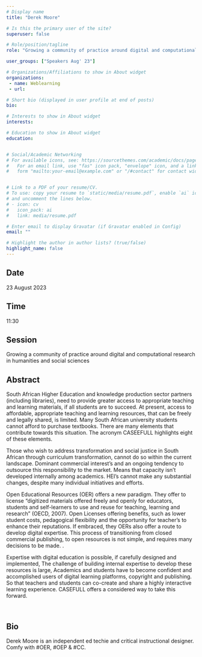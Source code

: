 ```yaml
---
# Display name
title: "Derek Moore"

# Is this the primary user of the site?
superuser: false

# Role/position/tagline
role: "Growing a community of practice around digital and computational research in humanities and social sciences"

user_groups: ["Speakers Aug' 23"]

# Organizations/Affiliations to show in About widget
organizations:
 - name: Weblearning
 - url: 

# Short bio (displayed in user profile at end of posts)
bio: 

# Interests to show in About widget
interests: 

# Education to show in About widget
education:


# Social/Academic Networking
# For available icons, see: https://sourcethemes.com/academic/docs/page-builder/#icons
#   For an email link, use "fas" icon pack, "envelope" icon, and a link in the
#   form "mailto:your-email@example.com" or "/#contact" for contact widget.


# Link to a PDF of your resume/CV.
# To use: copy your resume to `static/media/resume.pdf`, enable `ai` icons in `params.toml`, 
# and uncomment the lines below.
# - icon: cv
#   icon_pack: ai
#   link: media/resume.pdf

# Enter email to display Gravatar (if Gravatar enabled in Config)
email: ""

# Highlight the author in author lists? (true/false)
highlight_name: false
---
```


## Date

23 August 2023

## Time

11:30

## Session

Growing a community of practice around digital and computational research in humanities and social sciences

## Abstract

South African Higher Education and knowledge production sector partners (including libraries), need to provide greater access to appropriate teaching and learning materials, if all students are to succeed.  At present, access to affordable, appropriate teaching and learning resources, that  can be freely and legally shared, is limited.  Many South African university students cannot afford to purchase textbooks. There are many elements that contribute towards this situation. The acronym CASEEFULL highlights eight of these elements. ​

Those who wish to address transformation and social justice in South African through curriculum transformation, cannot do so within the current landscape. Dominant commercial interest’s and an ongoing tendency to outsource this responsibility to the market. Means that capacity isn’t developed internally among academics. HEI’s cannot make any substantial changes, despite many individual initiatives and efforts.​

Open Educational Resources (OER) offers a new paradigm. They offer to license “digitized materials offered freely and openly for educators, students and self-learners to use and reuse for teaching, learning and research” (OECD, 2007). Open Licenses offering benefits, such as lower student costs, pedagogical flexibility and the opportunity for teacher’s to enhance their reputations. If embraced, they OERs also offer a route to develop digital expertise. This process of transitioning from closed commercial publishing, to open resources is not simple, and requires many decisions to be made. . ​

Expertise with digital education is possible, if carefully designed and implemented, The challenge of building internal expertise to develop these resources is large, Academics and students have to become confident and accomplished users of digital learning platforms, copyright and publishing.  So that teachers and students can co-create and share a highly interactive learning experience. CASEFULL offers a considered way to take this forward.​

​
## Bio

Derek Moore is an independent ed techie and critical instructional designer. Comfy with #OER, #OEP & #CC.
